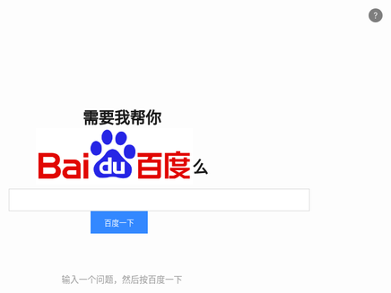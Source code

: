 <!DOCTYPE html>
 <html>
	<head>
		<meta charset="utf-8" />
		<title>让我帮你百度一下</title>
		<style type="text/css">
			*{
				margin: 0;
				padding: 0;
				box-sizing: border-box;
				-webkit-box-sizing: border-box;
				-moz-box-sizing: border-box;
			}
			html,body{
				width: 100%;
				height: 100%;
			}
			img{
				font-size: 0;
			}
			#arrow{
				display: none;
				position: absolute;
				top: 0;
				left: 0;
				transition: transform 2s ease-in-out;
				-webkit-transition: transform 2s ease-in-out;
				-moz-transition: transform 2s ease-in-out;
			}
			.about{
				position: absolute;
				width: 25px;
				height: 25px;
				display: inline-block;
				text-align: center;
				line-height: 25px;
				background-color: rgba(0,0,0,.5);
				border-radius: 50%;
				float: right;
				color: white;
				top: 15px;
				right: 15px;
				cursor: pointer;
			}
			.container{
				height: 500px;
				margin: auto;
				text-align: center;
			}
			.title{
				text-align: center;
				padding-top: 100px;
				margin-bottom: 20px;
			}
			.baidu{
				height: 100px;
				margin-bottom: -20px;
			}
			#search{
				width: 537px;
				height: 40px;
				padding: 9px 7px;
				outline: 0;
				border: 1px solid #d8d8d8;
				vertical-align: top;
				font-size: 16px;
			}
			.button{
				width: 102px;
				height: 40px;
				background-color: #38f;
				border: 0;
				padding: 0;
				color: white;
				cursor: pointer;
				margin-left: -10px;
			}
			#instrcutions{
				color: #999;
				margin-top: 70px;
				font-size: 1.1em;
				margin-bottom: 40px;
			}
			#url{
				width: 300px;
				height: 40px;
				margin-bottom: 20px;
				outline: 0;
				border: 1px solid #D8D8D8;
				font-size: 20px;
			}
			#link{
				display: none;
			}
			@media screen and (max-width:668px) {
				.container{
					padding: 15px;
				}
				.title{
					font-size: 1em;
					font-weight: normal;
				}
				.baidu{
					height: 50px;
					margin-bottom: -8px;
				}
				.search-container{
					width: 100%;
				}
				#search{
					width: calc(100% - 102px);
				}
			}
		</style>
	</head>
	<body>
		<img id="arrow" src="img/arrow.png" alt="arrow">
		<span class="about">?</span>
		<div class="container">
			<h1 class="title">需要我帮你<img class="baidu" src="img/baidu_logo.png" alt="百度">么</h1>
			<span class="search-container">
				<input type="text" id="search" />
				<input type="button" id="get" class="button" value="百度一下" />
			</span>
			<div id="instrcutions">输入一个问题，然后按百度一下</div>
			<div id="link">
				<input type="text" readonly="readonly" id="url" />
				<div>
					<input style="margin: 0 10px;" type="button" class="button" id="copy" value="复制" />
					<input style="margin: 0 10px;" type="button" class="button" id="skip" value="预览" />
				</div>
			</div>
		</div>
		<script type="text/javascript">
			// 获取链接并显示在网页上
			function getLink(){
				document.getElementById('link').style.display = "block";
				var value = document.getElementById('search').value;
				var base_url = location.href;
				url = base_url + "?" + value;
				document.getElementById('url').value = url;
				document.getElementById('url').select();
				document.getElementById('instrcutions').innerText = "复制下面的地址,然后发给伸手党吧！";
			}
			// 将链接自动拷贝到剪切板中
			function copyLink(){
				document.execCommand('copy');
			}
			// 跳转网页到所生成的链接上
			function skipLink(){
				location.href = url;
			}
			// 获取网页顶部get传递的参数,如:http://127.0.0.1/?123,问号后面的123就是get传递的参数
			function getVariable(){
				var link = location.href;
				var variable = link.split('?')[1];
				return variable;
			}
			// 自动执行
			(function(window){
				var variable = getVariable();	// 获取网页链接的get参数
				// 实现点击"百度一下"按钮就获取链接并显示在网页上
				document.getElementById('get').addEventListener('click',function(){
					getLink();
				});
				// 实现点击"复制"按钮就将生成的链接复制到剪切板上
				document.getElementById('copy').addEventListener('click',function(){
					copyLink();
				});
				// 实现点击"预览"按钮就跳转到生成的链接上
				document.getElementById('skip').addEventListener('click',function(){
					skipLink();
				});
				// 实现点击"?"文本就弹出提示声明
				document.getElementsByClassName('about')[0].addEventListener('click',function(){
					alert('*本站与百度公司没有任何联系，baidu以及本站出现的百度公司Logo是百度公司的商标。');
				});
				if(variable){	// 判断有没有get传递的参数,有就进入动画效果,没有就保持不变
					var arrow = document.getElementById('arrow');
					var search = document.getElementById('search');
					var instrcutions = document.getElementById('instrcutions');
					var search_offsetX = search.offsetLeft + 8;	// 获取搜索框的X轴位置
					var search_offsetY = search.offsetTop + 10;	// 获取搜索框的Y轴位置
					arrow.style.display = "block";
					instrcutions.innerText = "1、找到输入框并选中";	// 鼠标进行第一层动画的提示语
					setTimeout(function(){	// 鼠标进行第一层动画
						arrow.style.transform = "translate(" + search_offsetX + "px," + search_offsetY + "px)";
					},0);
					(function(){
						setTimeout(function(){	// 鼠标进行第二层动画
							var variable = decodeURIComponent(getVariable());
							var index = 0;	// 给与一个下标号
							arrow.style.display = "none";
							instrcutions.innerText = "2、输入你的问题";	// 鼠标进行第二层动画的提示语
							var a = setInterval(function(){	// 文字一一输入的特效
								if(index == variable.length){	// 判断输出字符串是否到达极限,并且鼠标进行第三层动画
									clearInterval(a);	// 到达极限删除自身,避免死循环浪费内存
									instrcutions.innerText = "3、按下“百度一下”按钮";	// 鼠标进行第三层动画的提示语
									arrow.style.display = "block";
									var get = document.getElementById('get');
									var get_offsetX = get.offsetLeft + 51;	//获取"百度一下"按钮的X轴位置
									var get_offsetY = get.offsetTop + 20;	//获取"百度一下"按钮的Y轴位置
									arrow.style.transform = "translate("+ get_offsetX +"px," + get_offsetY + "px)";
									setTimeout(function(){
										instrcutions.innerText = "这对你而言就是这么困难么？";		// 第三层动画结束语
									},2000);
									setTimeout(function(){
										location.href = "https://www.baidu.com/s?ch=3&ie=utf-8&wd=" + variable;	// 自动跳转到百度搜索界面
									},3000);
								}
								search.value = variable.substr(0,index++);	// 没达到极限继续输出字符串
							},200);
						},2000);
					})();
				}
			})(window);
		</script>
	</body>
</html>
